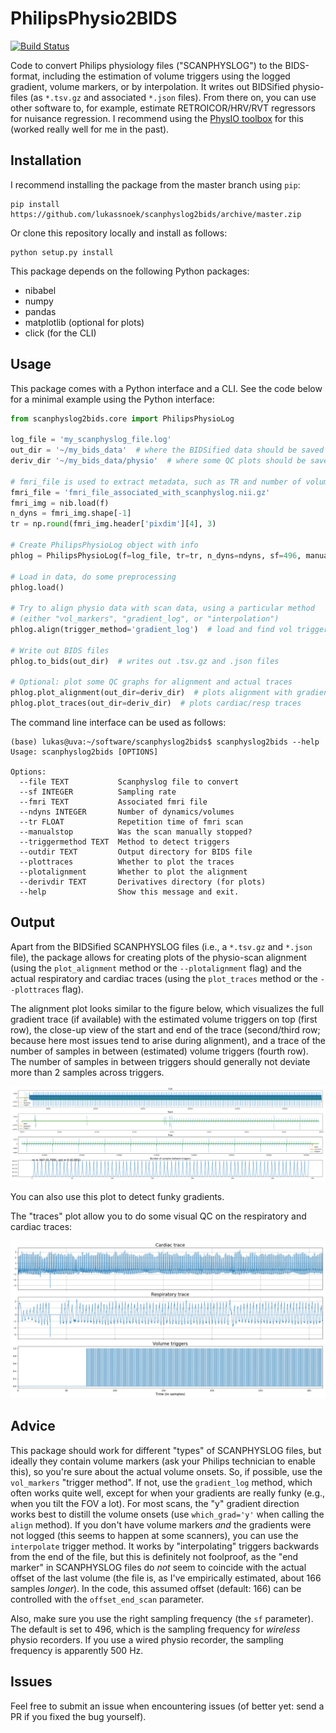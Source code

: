 # PhilipsPhysio2BIDS
[![Build Status](https://travis-ci.org/lukassnoek/scanphyslog2bids.svg?branch=master)](https://travis-ci.org/lukassnoek/scanphyslog2bids)

Code to convert Philips physiology files ("SCANPHYSLOG") to the BIDS-format, including the estimation of volume triggers using the logged gradient, volume markers, or by interpolation. It writes out BIDSified physio-files (as `*.tsv.gz` and associated `*.json` files). From there on, you can use other software to, for example, estimate RETROICOR/HRV/RVT regressors for nuisance regression. I recommend using the [PhysIO toolbox](https://github.com/translationalneuromodeling/tapas/tree/master/PhysIO) for this (worked really well for me in the past).

## Installation
I recommend installing the package from the master branch using `pip`:

```
pip install https://github.com/lukassnoek/scanphyslog2bids/archive/master.zip
```

Or clone this repository locally and install as follows:

```
python setup.py install
```

This package depends on the following Python packages:
- nibabel
- numpy
- pandas
- matplotlib (optional for plots)
- click (for the CLI)

## Usage
This package comes with a Python interface and a CLI. See the code below for a minimal example using the Python interface:

```python
from scanphyslog2bids.core import PhilipsPhysioLog

log_file = 'my_scanphyslog_file.log'
out_dir = '~/my_bids_data'  # where the BIDSified data should be saved
deriv_dir '~/my_bids_data/physio'  # where some QC plots should be saved

# fmri_file is used to extract metadata, such as TR and number of volumes
fmri_file = 'fmri_file_associated_with_scanphyslog.nii.gz' 
fmri_img = nib.load(f)
n_dyns = fmri_img.shape[-1]
tr = np.round(fmri_img.header['pixdim'][4], 3)

# Create PhilipsPhysioLog object with info
phlog = PhilipsPhysioLog(f=log_file, tr=tr, n_dyns=ndyns, sf=496, manually_stopped=False)

# Load in data, do some preprocessing
phlog.load()

# Try to align physio data with scan data, using a particular method
# (either "vol_markers", "gradient_log", or "interpolation")
phlog.align(trigger_method='gradient_log')  # load and find vol triggers

# Write out BIDS files
phlog.to_bids(out_dir)  # writes out .tsv.gz and .json files

# Optional: plot some QC graphs for alignment and actual traces
phlog.plot_alignment(out_dir=deriv_dir)  # plots alignment with gradient
phlog.plot_traces(out_dir=deriv_dir)  # plots cardiac/resp traces
```

The command line interface can be used as follows:

```
(base) lukas@uva:~/software/scanphyslog2bids$ scanphyslog2bids --help
Usage: scanphyslog2bids [OPTIONS]

Options:
  --file TEXT           Scanphyslog file to convert
  --sf INTEGER          Sampling rate
  --fmri TEXT           Associated fmri file
  --ndyns INTEGER       Number of dynamics/volumes
  --tr FLOAT            Repetition time of fmri scan
  --manualstop          Was the scan manually stopped?
  --triggermethod TEXT  Method to detect triggers
  --outdir TEXT         Output directory for BIDS file
  --plottraces          Whether to plot the traces
  --plotalignment       Whether to plot the alignment
  --derivdir TEXT       Derivatives directory (for plots)
  --help                Show this message and exit.
```

## Output
Apart from the BIDSified SCANPHYSLOG files (i.e., a `*.tsv.gz` and `*.json` file), the package allows for creating plots of the physio-scan alignment (using the `plot_alignment` method or the `--plotalignment` flag) and the actual respiratory and cardiac traces (using the `plot_traces` method or the `--plottraces` flag).

The alignment plot looks similar to the figure below, which visualizes the full gradient trace (if available) with the estimated volume triggers on top (first row), the close-up view of the start and end of the trace (second/third row; because here most issues tend to arise during alignment), and a trace of the number of samples in between (estimated) volume triggers (fourth row). The number of samples in between triggers should generally not deviate more than 2 samples across triggers.

![alignment_plot](docs/example_for_gradient_log_alignment.png)

You can also use this plot to detect funky gradients.

The "traces" plot allow you to do some visual QC on the respiratory and cardiac traces:

![trace_plot](docs/example_for_gradient_log_traces.png)

## Advice
This package should work for different "types" of SCANPHYSLOG files, but ideally they contain volume markers (ask your Philips technician to enable this), so you're sure about the actual volume onsets. So, if possible, use the `vol_markers` "trigger method". If not, use the `gradient_log` method, which often works quite well, except for when your gradients are really funky (e.g., when you tilt the FOV a lot). For most scans, the "y" gradient direction works best to distill the volume onsets (use `which_grad='y'` when calling the `align` method). If you don't have volume markers *and* the gradients were not logged (this seems to happen at some scanners), you can use the `interpolate` trigger method. It works by "interpolating" triggers backwards from the end of the file, but this is definitely not foolproof, as the "end marker" in SCANPHYSLOG files do *not* seem to coincide with the actual offset of the last volume (the file is, as I've empirically estimated, about 166 samples *longer*). In the code, this assumed offset (default: 166) can be controlled with the `offset_end_scan` parameter.

Also, make sure you use the right sampling frequency (the `sf` parameter). The default is set to 496, which is the sampling frequency for *wireless* physio recorders. If you use a wired physio recorder, the sampling frequency is apparently 500 Hz.

## Issues
Feel free to submit an issue when encountering issues (of better yet: send a PR if you fixed the bug yourself).
